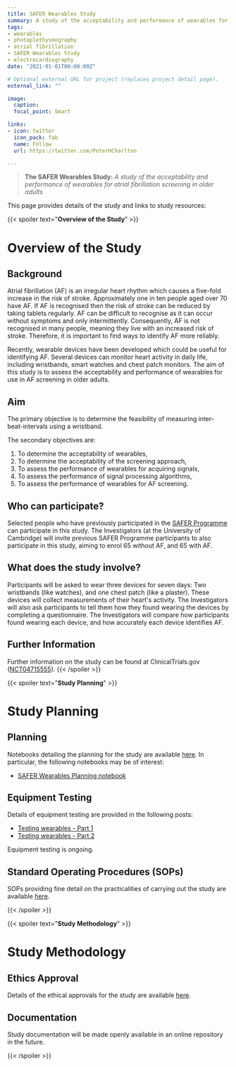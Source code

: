 ```yaml
---
title: SAFER Wearables Study
summary: A study of the acceptability and performance of wearables for atrial fibrillation screening in older adults
tags:
- wearables
- photoplethysmography
- atrial fibrillation
- SAFER Wearables Study
- electrocardiography
date: "2021-01-01T00:00:00Z"

# Optional external URL for project (replaces project detail page).
external_link: ""

image:
  caption:
  focal_point: Smart

links:
- icon: twitter
  icon_pack: fab
  name: Follow
  url: https://twitter.com/PeterHCharlton

---
```


> **The SAFER Wearables Study:** _A study of the acceptability and performance of wearables for atrial fibrillation screening in older adults_

This page provides details of the study and links to study resources:

{{< spoiler text="**Overview of the Study**" >}}
# Overview of the Study

## Background

Atrial fibrillation (AF) is an irregular heart rhythm which causes a five-fold increase in the risk of stroke. Approximately one in ten people aged over 70 have AF. If AF is recognised then the risk of stroke can be reduced by taking tablets regularly. AF can be difficult to recognise as it can occur without symptoms and only intermittently. Consequently, AF is not recognised in many people, meaning they live with an increased risk of stroke. Therefore, it is important to find ways to identify AF more reliably.

Recently, wearable devices have been developed which could be useful for identifying AF. Several devices can monitor heart activity in daily life, including wristbands, smart watches and chest patch monitors. The aim of this study is to assess the acceptability and performance of wearables for use in AF screening in older adults.

## Aim

The primary objective is to determine the feasibility of measuring inter-beat-intervals using a wristband.

The secondary objectives are:
1. To determine the acceptability of wearables,
2. To determine the acceptability of the screening approach,
3. To assess the performance of wearables for acquiring signals,
4. To assess the performance of signal processing algorithms,
5. To assess the performance of wearables for AF screening.

## Who can participate?

Selected people who have previously participated in the [SAFER Programme](https://www.safer.phpc.cam.ac.uk/) can participate in this study. The Investigators (at the University of Cambridge) will invite previous SAFER Programme participants to also participate in this study, aiming to enrol 65 without AF, and 65 with AF.

## What does the study involve?

Participants will be asked to wear three devices for seven days: Two wristbands (like watches), and one chest patch (like a plaster). These devices will collect measurements of their heart's activity. The Investigators will also ask participants to tell them how they found wearing the devices by completing a questionnaire. The Investigators will compare how participants found wearing each device, and how accurately each device identifies AF.

## Further Information

Further information on the study can be found at ClinicalTrials.gov ([NCT04715555](https://clinicaltrials.gov/ct2/show/NCT04715555)).
{{< /spoiler >}}

{{< spoiler text="**Study Planning**" >}}
# Study Planning

## Planning

Notebooks detailing the planning for the study are available [here](https://github.com/peterhcharlton/safer-wearables/tree/main/planning). In particular, the following notebooks may be of interest:
- [SAFER Wearables Planning notebook](https://nbviewer.org/github/peterhcharlton/safer-wearables/blob/main/planning/safer_wearables_planning.ipynb)

## Equipment Testing

Details of equipment testing are provided in the following posts:
- [Testing wearables - Part 1](/post/safer_wearables_testing)
- [Testing wearables - Part 2](/post/safer_wearables_testing2)

Equipment testing is ongoing.

## Standard Operating Procedures (SOPs)

SOPs providing fine detail on the practicalities of carrying out the study are available [here](https://peterhcharlton.github.io/info/safer_wearables/sops/sops.html).

{{< /spoiler >}}

{{< spoiler text="**Study Methodology**" >}}
# Study Methodology

## Ethics Approval

Details of the ethical approvals for the study are available [here](/info/safer_wearables/details/approvals).

## Documentation

Study documentation will be made openly available in an online repository in the future.

{{< /spoiler >}}
